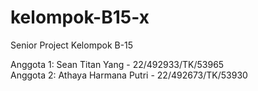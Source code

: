 # kelompok-B15-x
Senior Project Kelompok B-15<br />

Anggota 1: Sean Titan Yang - 22/492933/TK/53965<br />
Anggota 2: Athaya Harmana Putri - 22/492673/TK/53930<br />
